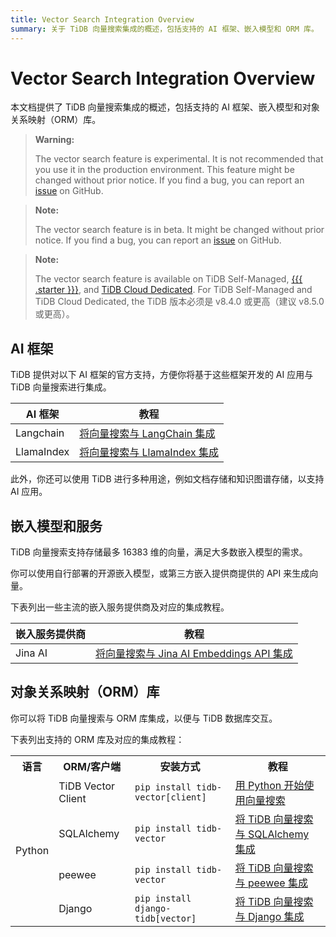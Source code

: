 ```yaml
---
title: Vector Search Integration Overview
summary: 关于 TiDB 向量搜索集成的概述，包括支持的 AI 框架、嵌入模型和 ORM 库。
---
```


# Vector Search Integration Overview

本文档提供了 TiDB 向量搜索集成的概述，包括支持的 AI 框架、嵌入模型和对象关系映射（ORM）库。

<CustomContent platform="tidb">

> **Warning:**
>
> The vector search feature is experimental. It is not recommended that you use it in the production environment. This feature might be changed without prior notice. If you find a bug, you can report an [issue](https://github.com/pingcap/tidb/issues) on GitHub.

</CustomContent>

<CustomContent platform="tidb-cloud">

> **Note:**
>
> The vector search feature is in beta. It might be changed without prior notice. If you find a bug, you can report an [issue](https://github.com/pingcap/tidb/issues) on GitHub.

</CustomContent>

> **Note:**
>
> The vector search feature is available on TiDB Self-Managed, [{{{ .starter }}}](https://docs.pingcap.com/tidbcloud/select-cluster-tier#tidb-cloud-serverless), and [TiDB Cloud Dedicated](https://docs.pingcap.com/tidbcloud/select-cluster-tier#tidb-cloud-dedicated). For TiDB Self-Managed and TiDB Cloud Dedicated, the TiDB 版本必须是 v8.4.0 或更高（建议 v8.5.0 或更高）。

## AI 框架

TiDB 提供对以下 AI 框架的官方支持，方便你将基于这些框架开发的 AI 应用与 TiDB 向量搜索进行集成。

| AI 框架 | 教程 |
|---------|-------|
| Langchain | [将向量搜索与 LangChain 集成](/vector-search/vector-search-integrate-with-langchain.md) |
| LlamaIndex | [将向量搜索与 LlamaIndex 集成](/vector-search/vector-search-integrate-with-llamaindex.md) |

此外，你还可以使用 TiDB 进行多种用途，例如文档存储和知识图谱存储，以支持 AI 应用。

## 嵌入模型和服务

TiDB 向量搜索支持存储最多 16383 维的向量，满足大多数嵌入模型的需求。

你可以使用自行部署的开源嵌入模型，或第三方嵌入提供商提供的 API 来生成向量。

下表列出一些主流的嵌入服务提供商及对应的集成教程。

| 嵌入服务提供商 | 教程 |
|----------------|-------|
| Jina AI | [将向量搜索与 Jina AI Embeddings API 集成](/vector-search/vector-search-integrate-with-jinaai-embedding.md) |

## 对象关系映射（ORM）库

你可以将 TiDB 向量搜索与 ORM 库集成，以便与 TiDB 数据库交互。

下表列出支持的 ORM 库及对应的集成教程：

<table>
  <tr>
    <th>语言</th>
    <th>ORM/客户端</th>
    <th>安装方式</th>
    <th>教程</th>
  </tr>
  <tr>
    <td rowspan="4">Python</td>
    <td>TiDB Vector Client</td>
    <td><code>pip install tidb-vector[client]</code></td>
    <td><a href="/tidb/v8.5/vector-search-get-started-using-python">用 Python 开始使用向量搜索</a></td>
  </tr>
  <tr>
    <td>SQLAlchemy</td>
    <td><code>pip install tidb-vector</code></td>
    <td><a href="/tidb/v8.5/vector-search-integrate-with-sqlalchemy">将 TiDB 向量搜索与 SQLAlchemy 集成</a></td>
  </tr>
  <tr>
    <td>peewee</td>
    <td><code>pip install tidb-vector</code></td>
    <td><a href="/tidb/v8.5/vector-search-integrate-with-peewee">将 TiDB 向量搜索与 peewee 集成</a></td>
  </tr>
  <tr>
    <td>Django</td>
    <td><code>pip install django-tidb[vector]</code></td>
    <td><a href="/tidb/v8.5/vector-search-integrate-with-django-orm">将 TiDB 向量搜索与 Django 集成</a></td>
  </tr>
</table>